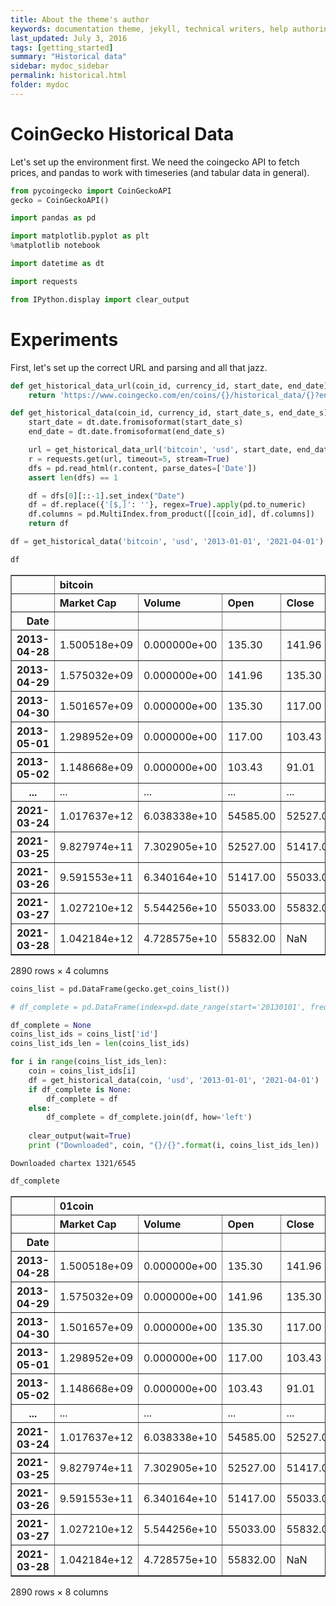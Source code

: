 ```yaml
---
title: About the theme's author
keywords: documentation theme, jekyll, technical writers, help authoring tools, hat replacements
last_updated: July 3, 2016
tags: [getting_started]
summary: "Historical data"
sidebar: mydoc_sidebar
permalink: historical.html
folder: mydoc
---
```

# CoinGecko Historical Data

Let's set up the environment first. We need the coingecko API to fetch prices, and pandas to work with timeseries (and tabular data in general).


```python
from pycoingecko import CoinGeckoAPI
gecko = CoinGeckoAPI()
```


```python
import pandas as pd
```


```python
import matplotlib.pyplot as plt
%matplotlib notebook
```


```python
import datetime as dt
```


```python
import requests
```


```python
from IPython.display import clear_output
```

# Experiments

First, let's set up the correct URL and parsing and all that jazz.


```python
def get_historical_data_url(coin_id, currency_id, start_date, end_date):
    return 'https://www.coingecko.com/en/coins/{}/historical_data/{}?end_date={}&start_date={}'.format(coin_id, currency_id, end_date.isoformat(), start_date.isoformat()) 
```


```python
def get_historical_data(coin_id, currency_id, start_date_s, end_date_s):
    start_date = dt.date.fromisoformat(start_date_s)
    end_date = dt.date.fromisoformat(end_date_s)

    url = get_historical_data_url('bitcoin', 'usd', start_date, end_date)
    r = requests.get(url, timeout=5, stream=True)
    dfs = pd.read_html(r.content, parse_dates=['Date'])
    assert len(dfs) == 1

    df = dfs[0][::-1].set_index("Date")
    df = df.replace({'[$,]': ''}, regex=True).apply(pd.to_numeric)
    df.columns = pd.MultiIndex.from_product([[coin_id], df.columns])
    return df
```


```python
df = get_historical_data('bitcoin', 'usd', '2013-01-01', '2021-04-01')
```


```python
df
```




<div>
<style scoped>
    .dataframe tbody tr th:only-of-type {
        vertical-align: middle;
    }

    .dataframe tbody tr th {
        vertical-align: top;
    }

    .dataframe thead tr th {
        text-align: left;
    }

    .dataframe thead tr:last-of-type th {
        text-align: right;
    }
</style>
<table border="1" class="dataframe">
  <thead>
    <tr>
      <th></th>
      <th colspan="4" halign="left">bitcoin</th>
    </tr>
    <tr>
      <th></th>
      <th>Market Cap</th>
      <th>Volume</th>
      <th>Open</th>
      <th>Close</th>
    </tr>
    <tr>
      <th>Date</th>
      <th></th>
      <th></th>
      <th></th>
      <th></th>
    </tr>
  </thead>
  <tbody>
    <tr>
      <th>2013-04-28</th>
      <td>1.500518e+09</td>
      <td>0.000000e+00</td>
      <td>135.30</td>
      <td>141.96</td>
    </tr>
    <tr>
      <th>2013-04-29</th>
      <td>1.575032e+09</td>
      <td>0.000000e+00</td>
      <td>141.96</td>
      <td>135.30</td>
    </tr>
    <tr>
      <th>2013-04-30</th>
      <td>1.501657e+09</td>
      <td>0.000000e+00</td>
      <td>135.30</td>
      <td>117.00</td>
    </tr>
    <tr>
      <th>2013-05-01</th>
      <td>1.298952e+09</td>
      <td>0.000000e+00</td>
      <td>117.00</td>
      <td>103.43</td>
    </tr>
    <tr>
      <th>2013-05-02</th>
      <td>1.148668e+09</td>
      <td>0.000000e+00</td>
      <td>103.43</td>
      <td>91.01</td>
    </tr>
    <tr>
      <th>...</th>
      <td>...</td>
      <td>...</td>
      <td>...</td>
      <td>...</td>
    </tr>
    <tr>
      <th>2021-03-24</th>
      <td>1.017637e+12</td>
      <td>6.038338e+10</td>
      <td>54585.00</td>
      <td>52527.00</td>
    </tr>
    <tr>
      <th>2021-03-25</th>
      <td>9.827974e+11</td>
      <td>7.302905e+10</td>
      <td>52527.00</td>
      <td>51417.00</td>
    </tr>
    <tr>
      <th>2021-03-26</th>
      <td>9.591553e+11</td>
      <td>6.340164e+10</td>
      <td>51417.00</td>
      <td>55033.00</td>
    </tr>
    <tr>
      <th>2021-03-27</th>
      <td>1.027210e+12</td>
      <td>5.544256e+10</td>
      <td>55033.00</td>
      <td>55832.00</td>
    </tr>
    <tr>
      <th>2021-03-28</th>
      <td>1.042184e+12</td>
      <td>4.728575e+10</td>
      <td>55832.00</td>
      <td>NaN</td>
    </tr>
  </tbody>
</table>
<p>2890 rows × 4 columns</p>
</div>




```python
coins_list = pd.DataFrame(gecko.get_coins_list())
```


```python
# df_complete = pd.DataFrame(index=pd.date_range(start='20130101', freq='1D', end='20210401'))

df_complete = None
coins_list_ids = coins_list['id']
coins_list_ids_len = len(coins_list_ids)

for i in range(coins_list_ids_len):
    coin = coins_list_ids[i]
    df = get_historical_data(coin, 'usd', '2013-01-01', '2021-04-01')
    if df_complete is None:
        df_complete = df
    else:
        df_complete = df_complete.join(df, how='left')
    
    clear_output(wait=True)
    print ("Downloaded", coin, "{}/{}".format(i, coins_list_ids_len))
```

    Downloaded chartex 1321/6545



```python
df_complete
```




<div>
<style scoped>
    .dataframe tbody tr th:only-of-type {
        vertical-align: middle;
    }

    .dataframe tbody tr th {
        vertical-align: top;
    }

    .dataframe thead tr th {
        text-align: left;
    }

    .dataframe thead tr:last-of-type th {
        text-align: right;
    }
</style>
<table border="1" class="dataframe">
  <thead>
    <tr>
      <th></th>
      <th colspan="4" halign="left">01coin</th>
      <th colspan="4" halign="left">0-5x-long-algorand-token</th>
    </tr>
    <tr>
      <th></th>
      <th>Market Cap</th>
      <th>Volume</th>
      <th>Open</th>
      <th>Close</th>
      <th>Market Cap</th>
      <th>Volume</th>
      <th>Open</th>
      <th>Close</th>
    </tr>
    <tr>
      <th>Date</th>
      <th></th>
      <th></th>
      <th></th>
      <th></th>
      <th></th>
      <th></th>
      <th></th>
      <th></th>
    </tr>
  </thead>
  <tbody>
    <tr>
      <th>2013-04-28</th>
      <td>1.500518e+09</td>
      <td>0.000000e+00</td>
      <td>135.30</td>
      <td>141.96</td>
      <td>1.500518e+09</td>
      <td>0.000000e+00</td>
      <td>135.30</td>
      <td>141.96</td>
    </tr>
    <tr>
      <th>2013-04-29</th>
      <td>1.575032e+09</td>
      <td>0.000000e+00</td>
      <td>141.96</td>
      <td>135.30</td>
      <td>1.575032e+09</td>
      <td>0.000000e+00</td>
      <td>141.96</td>
      <td>135.30</td>
    </tr>
    <tr>
      <th>2013-04-30</th>
      <td>1.501657e+09</td>
      <td>0.000000e+00</td>
      <td>135.30</td>
      <td>117.00</td>
      <td>1.501657e+09</td>
      <td>0.000000e+00</td>
      <td>135.30</td>
      <td>117.00</td>
    </tr>
    <tr>
      <th>2013-05-01</th>
      <td>1.298952e+09</td>
      <td>0.000000e+00</td>
      <td>117.00</td>
      <td>103.43</td>
      <td>1.298952e+09</td>
      <td>0.000000e+00</td>
      <td>117.00</td>
      <td>103.43</td>
    </tr>
    <tr>
      <th>2013-05-02</th>
      <td>1.148668e+09</td>
      <td>0.000000e+00</td>
      <td>103.43</td>
      <td>91.01</td>
      <td>1.148668e+09</td>
      <td>0.000000e+00</td>
      <td>103.43</td>
      <td>91.01</td>
    </tr>
    <tr>
      <th>...</th>
      <td>...</td>
      <td>...</td>
      <td>...</td>
      <td>...</td>
      <td>...</td>
      <td>...</td>
      <td>...</td>
      <td>...</td>
    </tr>
    <tr>
      <th>2021-03-24</th>
      <td>1.017637e+12</td>
      <td>6.038338e+10</td>
      <td>54585.00</td>
      <td>52527.00</td>
      <td>1.017637e+12</td>
      <td>6.038338e+10</td>
      <td>54585.00</td>
      <td>52527.00</td>
    </tr>
    <tr>
      <th>2021-03-25</th>
      <td>9.827974e+11</td>
      <td>7.302905e+10</td>
      <td>52527.00</td>
      <td>51417.00</td>
      <td>9.827974e+11</td>
      <td>7.302905e+10</td>
      <td>52527.00</td>
      <td>51417.00</td>
    </tr>
    <tr>
      <th>2021-03-26</th>
      <td>9.591553e+11</td>
      <td>6.340164e+10</td>
      <td>51417.00</td>
      <td>55033.00</td>
      <td>9.591553e+11</td>
      <td>6.340164e+10</td>
      <td>51417.00</td>
      <td>55033.00</td>
    </tr>
    <tr>
      <th>2021-03-27</th>
      <td>1.027210e+12</td>
      <td>5.544256e+10</td>
      <td>55033.00</td>
      <td>55832.00</td>
      <td>1.027210e+12</td>
      <td>5.544256e+10</td>
      <td>55033.00</td>
      <td>55832.00</td>
    </tr>
    <tr>
      <th>2021-03-28</th>
      <td>1.042184e+12</td>
      <td>4.728575e+10</td>
      <td>55832.00</td>
      <td>NaN</td>
      <td>1.042184e+12</td>
      <td>4.728575e+10</td>
      <td>55832.00</td>
      <td>NaN</td>
    </tr>
  </tbody>
</table>
<p>2890 rows × 8 columns</p>
</div>


